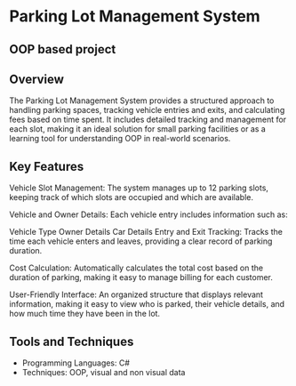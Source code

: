 # Parking Lot Management System

## OOP based project

## Overview
The Parking Lot Management System provides a structured approach to handling parking spaces, tracking vehicle entries and exits, and calculating fees based on time spent. It includes detailed tracking and management for each slot, making it an ideal solution for small parking facilities or as a learning tool for understanding OOP in real-world scenarios.

## Key Features 
Vehicle Slot Management: The system manages up to 12 parking slots, keeping track of which slots are occupied and which are available.

Vehicle and Owner Details: Each vehicle entry includes information such as:

Vehicle Type
Owner Details
Car Details
Entry and Exit Tracking: Tracks the time each vehicle enters and leaves, providing a clear record of parking duration.

Cost Calculation: Automatically calculates the total cost based on the duration of parking, making it easy to manage billing for each customer.

User-Friendly Interface: An organized structure that displays relevant information, making it easy to view who is parked, their vehicle details, and how much time they have been in the lot.
## Tools and Techniques

- Programming Languages: C#
- Techniques: OOP, visual and non visual data

